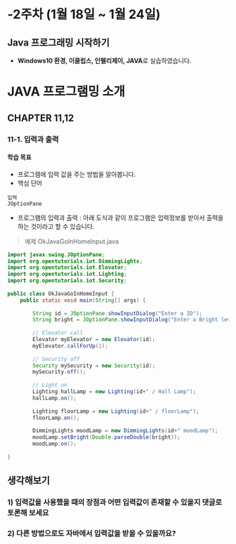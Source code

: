 
# -2주차 (1월 18일 ~ 1월 24일)
## Java 프로그래밍 시작하기

- **Windows10 환경, 이클립스, 인텔리제이, JAVA**로 실습하였습니다.

# JAVA 프로그램밍 소개

## CHAPTER 11,12

### 11-1. 입력과 출력

#### 학습 목표

- 프로그램에 입력 값을 주는 방법을 알아봅니다.
- 핵심 단어
```
입력
JOptionPane
```

- 프로그램의 입력과 출력 : 아래 도식과 같이 프로그램은 입력정보를 받아서 출력을 하는 것이라고 할 수 있습니다.

> 예제 OkJavaGoInHomeInput.java
``` java
import javax.swing.JOptionPane;
import org.opentutorials.iot.DimmingLights;
import org.opentutorials.iot.Elevator;
import org.opentutorials.iot.Lighting;
import org.opentutorials.iot.Security;
 
public class OkJavaGoInHomeInput {
    public static void main(String[] args) {
         
        String id = JOptionPane.showInputDialog("Enter a ID");
        String bright = JOptionPane.showInputDialog("Enter a Bright level");
         
        // Elevator call 
        Elevator myElevator = new Elevator(id);
        myElevator.callForUp(1);
         
        // Security off 
        Security mySecurity = new Security(id);
        mySecurity.off();
         
        // Light on
        Lighting hallLamp = new Lighting(id+" / Hall Lamp");
        hallLamp.on();
         
        Lighting floorLamp = new Lighting(id+" / floorLamp");
        floorLamp.on();
         
        DimmingLights moodLamp = new DimmingLights(id+" moodLamp");
        moodLamp.setBright(Double.parseDouble(bright));
        moodLamp.on();
    
}
```

## 생각해보기 

### 1) 입력값을 사용했을 때의 장점과 어떤 입력값이 존재할 수 있을지 댓글로 토론해 보세요

### 2) 다른 방법으로도 자바에서 입력값을 받을 수 있을까요?